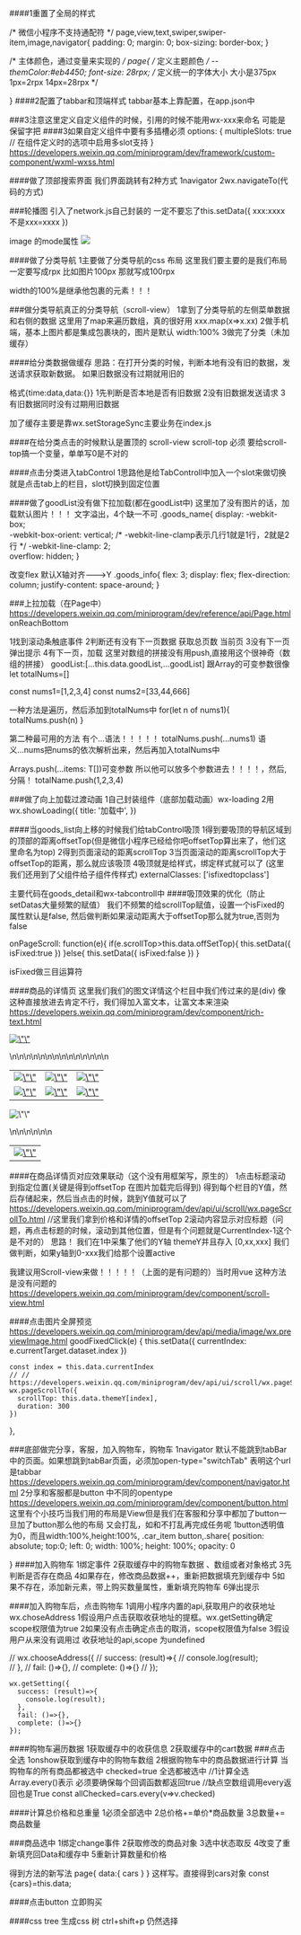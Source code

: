####1重置了全局的样式

/* 微信小程序不支持通配符 */
page,view,text,swiper,swiper-item,image,navigator{
    padding: 0;
    margin: 0;
    box-sizing: border-box;
}


/* 主体颜色，通过变量来实现的 */
page{
    /* 定义主题颜色 */
    --themColor:#eb4450;
    font-size: 28rpx;
    /* 定义统一的字体大小  大小是375px
    1px=2rpx
    14px=28rpx */

    
}
####2配置了tabbar和顶端样式
tabbar基本上靠配置，在app.json中

###3注意这里定义自定义组件的时候，引用的时候不能用wx-xxx来命名
可能是保留字把
####3如果自定义组件中要有多插槽必须
options: {
    multipleSlots: true // 在组件定义时的选项中启用多slot支持
  }
  https://developers.weixin.qq.com/miniprogram/dev/framework/custom-component/wxml-wxss.html

####做了顶部搜索界面
我们界面跳转有2种方式
1navigator
2wx.navigateTo(代码的方式)

###轮播图
引入了network.js自己封装的
一定不要忘了this.setData({
    xxx:xxxx
    不是xxx=xxxx
})

image 的mode属性
<image mode="widthFix" src="{{item.image_src}}"/>
  <!-- https://developers.weixin.qq.com/miniprogram/dev/component/image.html -->

  ####做了分类导航
  1主要做了分类导航的css 布局
  这里我们要主要的是我们布局一定要写成rpx
  比如图片100px 那就写成100rpx

  width的100%是继承他包裹的元素！！！

  ###做分类导航真正的分类导航（scroll-view）
  1拿到了分类导航的左侧菜单数据和右侧的数据
  这里用了map来遍历数组，真的很好用
  xxx.map(x=>x.xx)
2做手机端，基本上图片都是集成包裹块的，图片是默认
width:100%
3做完了分类（未加缓存）

####给分类数据做缓存
思路：在打开分类的时候，判断本地有没有旧的数据，发送请求获取新数据。
如果旧数据没有过期就用旧的

   格式{time:data,data:{}}
      1先判断是否本地是否有旧数据
      2没有旧数据发送请求
      3有旧数据同时没有过期用旧数据

加了缓存主要是靠wx.setStorageSync主要业务在index.js


####在给分类点击的时候默认是置顶的
scroll-view scroll-top
必须 要给scroll-top搞一个变量，单单写0是不对的
 <scroll-view scroll-y class="right-content" scroll-top="{{scrollTop}}" >

 ####点击分类进入tabControl
 1思路他是给TabControll中加入一个slot来做切换
 就是点击tab上的栏目，slot切换到固定位置

 ####做了goodList没有做下拉加载(都在goodList中)
 这里加了没有图片的话，加载默认图片！！！
 文字溢出，4个缺一不可
 .goods_name{
    display: -webkit-box;    
    -webkit-box-orient: vertical; 
    /* -webkit-line-clamp表示几行1就是1行，2就是2行    */
    -webkit-line-clamp: 2;    
    overflow: hidden;
}

改变flex 默认X轴对齐--->Y
.goods_info{
    flex: 3;
    display: flex;
    flex-direction: column;
    justify-content: space-around;
}

###上拉加载（在Page中）
https://developers.weixin.qq.com/miniprogram/dev/reference/api/Page.html
onReachBottom

1找到滚动条触底事件
2判断还有没有下一页数据
   获取总页数
   当前页
3没有下一页弹出提示
4有下一页，加载
这里对数组的拼接没有用push,直接用这个很神奇（数组的拼接）
goodList:[...this.data.goodList,...goodList]
跟Array的可变参数很像
let totalNums=[]

const nums1=[1,2,3,4]
const nums2=[33,44,666]

一种方法是遍历，然后添加到totalNums中
for(let n of nums1){
  totalNums.push(n)
}


第二种最可用的方法
有个...语法！！！！！
totalNums.push(...nums1)
语义...nums把nums的依次解析出来，然后再加入totalNums中


Arrays.push(...items: T[])可变参数
所以他可以放多个参数进去！！！！，然后,分隔！
totalName.push(1,2,3,4)

###做了向上加载过渡动画
1自己封装组件（底部加载动画）wx-loading
2用
wx.showLoading({
      title: '加载中',
    })


####当goods_list向上移的时候我们给tabControl吸顶
1得到要吸顶的导航区域到的顶部的距离offsetTop(但是微信小程序已经给你吧offsetTop算出来了，他们这里命名为top)
2得到页面滚动的距离scrollTop
3当页面滚动的距离scrollTop大于offsetTop的距离，那么就应该吸顶
4吸顶就是给样式，绑定样式就可以了
(这里我们还用到了父组件给子组件传样式)
 externalClasses: ['isfixedtopclass']

 主要代码在goods_detail和wx-tabcontroll中
 ####吸顶效果的优化（防止setDatas大量频繁的赋值）
 我们不频繁的给scrollTop赋值，设置一个isFixed的属性默认是false,
 然后做判断如果滚动距离大于offsetTop那么就为true,否则为false

  onPageScroll: function(e){
     if(e.scrollTop>this.data.offSetTop){
        this.setData({
          isFixed:true
        })
     }else{
      this.setData({
        isFixed:false
      })
     }

isFixed做三目运算符 
<my-tabcontrol tabcontrol="{{tabControl}}" bind:tabItemChange="tabItemChange" class="tabControl" isfixedtopclass="{{isFixed ? 'isfixedtopclass':''}}">

####商品的详情页
这里我们我们的图文详情这个栏目中我们传过来的是(div)
像这种直接放进去肯定不行，我们得加入富文本，让富文本来渲染
https://developers.weixin.qq.com/miniprogram/dev/component/rich-text.html
<div class=\"lazyimg\"><div moduleid=\"R0503002_2\" modulename=\"关联推荐\"><p><a href=\"https://shop.suning.com/30000011/index.html\" target=\"_blank\"><img data-src=\"https://image.suning.cn/uimg/sop/commodity/152418403963754690151350_x.jpg?from=mobile&amp;format=80q.webp\" alt=\"\" src=\"https://image.suning.cn/uimg/sop/commodity/152418403963754690151350_x.jpg?from=mobile&format=80q.webp\" width=\"100%\" height=\"auto\"></a></p>\n<table style=\"width: 100%; height: auto;\">\n<tbody>\n<tr>\n<td><a href=\"https://product.suning.com/0000000000/721034170.html\" target=\"_blank\"><img data-src=\"https://image.suning.cn/uimg/sop/commodity/674265889569958711135500_x.jpg?from=mobile&amp;format=80q.webp\" alt=\"\" src=\"https://image.suning.cn/uimg/sop/commodity/674265889569958711135500_x.jpg?from=mobile&format=80q.webp\" width=\"100%\" height=\"auto\"></a></td>\n<td><a href=\"https://product.suning.com/0030000011/659973806.html\" target=\"_blank\"><img data-src=\"https://image.suning.cn/uimg/sop/commodity/580804888269630832171600_x.jpg?from=mobile&amp;format=80q.webp\" alt=\"\" src=\"https://image.suning.cn/uimg/sop/commodity/580804888269630832171600_x.jpg?from=mobile&format=80q.webp\" width=\"100%\" height=\"auto\"></a></td>\n<td><a href=\"https://product.suning.com/0000000000/646332415.html\" target=\"_blank\"><img data-src=\"https://image.suning.cn/uimg/sop/commodity/164947314370596747459900_x.jpg?from=mobile&amp;format=80q.webp\" alt=\"\" src=\"https://image.suning.cn/uimg/sop/commodity/164947314370596747459900_x.jpg?from=mobile&format=80q.webp\" width=\"100%\" height=\"auto\"></a></td>\n</tr>\n<tr>\n<td><a href=\"https://product.suning.com/0030000011/719579209.html\" target=\"_blank\"><img data-src=\"https://image.suning.cn/uimg/sop/commodity/109859084335308009815860_x.jpg?from=mobile&amp;format=80q.webp\" alt=\"\" src=\"https://image.suning.cn/uimg/sop/commodity/109859084335308009815860_x.jpg?from=mobile&format=80q.webp\" width=\"100%\" height=\"auto\"></a></td>\n<td><a href=\"https://product.suning.com/0000000000/154158097.html\" target=\"_blank\"><img data-src=\"https://image.suning.cn/uimg/sop/commodity/139086270826280834777770_x.jpg?from=mobile&amp;format=80q.webp\" alt=\"\" src=\"https://image.suning.cn/uimg/sop/commodity/139086270826280834777770_x.jpg?from=mobile&format=80q.webp\" width=\"100%\" height=\"auto\"></a></td>\n<td><a href=\"https://product.suning.com/0000000000/683246685.html\" target=\"_blank\"><img data-src=\"https://image.suning.cn/uimg/sop/commodity/212695348731710262086520_x.jpg?from=mobile&amp;format=80q.webp\" alt=\"\" src=\"https://image.suning.cn/uimg/sop/commodity/212695348731710262086520_x.jpg?from=mobile&format=80q.webp\" width=\"100%\" height=\"auto\"></a></td>\n</tr>\n</tbody>\n</table></div><div moduleid=\"R0503002_3\" modulename=\"商品详情\"><p><img data-src=\"//image.suning.cn/uimg/sop/commodity/323128866134590684049660_x.jpg?from=mobile&amp;format=80q.webp\" alt=\"\" src=\"//image.suning.cn/uimg/sop/commodity/323128866134590684049660_x.jpg?from=mobile&format=80q.webp\" width=\"100%\" height=\"auto\"></p></div><div moduleid=\"R0503002_6\" modulename=\"安装说明\"><table style=\"width: 100%; height: auto;\">\n<tbody>\n<tr>\n<td><a href=\"https://sale.suning.com/shfw/cdaz/index.html#suning\" target=\"_blank\"><img data-src=\"https://sale.suning.com/shfw/cdazpic/images/all.jpg?from=mobile&amp;format=80q.webp\" alt=\"\" src=\"https://sale.suning.com/shfw/cdazpic/images/all.jpg?from=mobile&format=80q.webp\" width=\"100%\" height=\"auto\"></a></td>\n</tr>\n</tbody>\n</table></div></div>

####在商品详情页对应效果联动（这个没有用框架写，原生的）
1点击标题滚动到指定位置(关键是得到offsetTop 在图片加载完后得到)
得到每个栏目的Y值，然后存储起来，然后当点击的时候，跳到Y值就可以了
https://developers.weixin.qq.com/miniprogram/dev/api/ui/scroll/wx.pageScrollTo.html
//这里我们拿到价格和详情的offsetTop
2滚动内容显示对应标题（问题，再点击标题的时候，滚动到其他位置，但是有个问题就是CurrentIndex-1这个是不对的）
思路！
我们在1中采集了他们的Y轴 themeY并且存入
[0,xx,xxx]
我们做判断，如果y轴到0-xxx我们给那个设置active

我建议用Scroll-view来做！！！！！（上面的是有问题的）当时用vue 这种方法是没有问题的
https://developers.weixin.qq.com/miniprogram/dev/component/scroll-view.html


####点击图片全屏预览
https://developers.weixin.qq.com/miniprogram/dev/api/media/image/wx.previewImage.html
goodFixedClick(e) {
    this.setData({
      currentIndex: e.currentTarget.dataset.index
    })

    const index = this.data.currentIndex
    // // https://developers.weixin.qq.com/miniprogram/dev/api/ui/scroll/wx.pageScrollTo.html
    wx.pageScrollTo({
      scrollTop: this.data.themeY[index],
      duration: 300
    })



  },


  ###底部做完分享，客服，加入购物车，购物车
  1navigator 默认不能跳到tabBar中的页面。如果想跳到tabBar页面，必须加open-type="switchTab" 表明这个url是tabbar
  https://developers.weixin.qq.com/miniprogram/dev/component/navigator.html
  2分享和客服都是button 中不同的opentype
  https://developers.weixin.qq.com/miniprogram/dev/component/button.html
  这里有个小技巧当我们用的布局是View但是我们在客服和分享中都加了button一旦加了button那么他的布局
  又会打乱，如和不打乱再完成任务呢
  1button透明值为0，而且width:100%,height:100%, 
  .car_item button,.share{
    position: absolute;
    top:0;
    left: 0;
    width: 100%;
    height: 100%;
    opacity: 0

 }
####加入购物车
1绑定事件
2获取缓存中的购物车数据 、数组或者对象格式
3先判断是否存在商品
4如果存在，修改商品数据++，重新把数据填充到缓存中
5如果不存在，添加新元素，带上购买数量属性，重新填充购物车
6弹出提示

####加入购物车后，点击购物车
1调用小程序内置的api,获取用户的收获地址wx.choseAddress
  1假设用户点击获取收获地址的提框。wx.getSetting确定scope权限值为true
  2如果没有点击确定点击的取消，scope权限值为false
  3假设用户从来没有调用过 收获地址的api,scope 为undefined

  // wx.chooseAddress({
    //   success: (result)=>{
    //     console.log(result);    
    //   },
    //   fail: ()=>{},
    //   complete: ()=>{}
    // });

    wx.getSetting({
      success: (result)=>{
        console.log(result);    
      },
      fail: ()=>{},
      complete: ()=>{}
    });
    

####购物车遍历数据
1获取缓存中的收获信息
2获取缓存中的cart数据
###点击全选
1onshow获取到缓存中的购物车数组
2根据购物车中的商品数据进行计算
当购物车的所有商品都被选中 checked=true 全选都被选中
 //1计算全选 Array.every()表示 必须要确保每个回调函数都返回true
 //缺点空数组调用every返回也是True
  const allChecked=cars.every(v=>v.checked)

####计算总价格和总重量
1必须全部选中
2总价格+=单价*商品数量
3总数量+=商品数量

###商品选中
1绑定change事件
2获取修改的商品对象
3选中状态取反
4改变了重新填充回Data和缓存中
5重新计算数量和价格

得到方法的新写法
page{
  data:{
    cars
  }
}
这样写。直接得到cars对象
const {cars}=this.data;


####点击button 立即购买

####css tree 生成css 树 ctrl+shift+p 仍然选择




